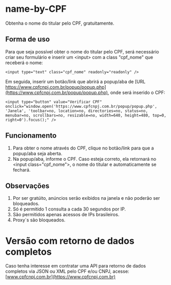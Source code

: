 # name-by-CPF
Obtenha o nome do titular pelo CPF, gratuitamente.
## Forma de uso

Para que seja possível obter o nome do titular pelo CPF, será necessário criar seu formulário e inserir um \<input> com a class "cpf_nome" que receberá o nome:

	<input type="text" class="cpf_nome" readonly="readonly" />
	
Em seguida, inserir um botão/link que abrirá a popup/aba de [URL https://www.cpfcnpj.com.br/popup/popup.php](https://www.cpfcnpj.com.br/popup/popup.php), onde será inserido o CPF:
	
	<input type="button" value="Verificar CPF" onclick="window.open('https://www.cpfcnpj.com.br/popup/popup.php', 'Janela', 'toolbar=no, location=no, directories=no, status=no, menubar=no, scrollbars=no, resizable=no, width=640, height=480, top=0, right=0').focus();" />
	
## Funcionamento

1. Para obter o nome através do CPF, clique no botão/link para que a popup/aba seja aberta.
2. Na popup/aba, informe o CPF. Caso esteja correto, ela retornará no \<input class="cpf_nome"\>, o nome do titular e automaticamente se fechará.

## Observações

1. Por ser gratúito, anúncios serão exibidos na janela e não poderão ser bloqueados.
2. Só é permitido 1 consulta a cada 30 segundos por IP.
3. São permitidos apenas acessos de IPs brasileiros.
4. Proxy´s são bloqueados.

# Versão com retorno de dados completos

Caso tenha interesse em contratar uma API para retorno de dados completos via JSON ou XML pelo CPF e/ou CNPJ, acesse: [www.cpfcnpj.com.br](https://www.cpfcnpj.com.br)
